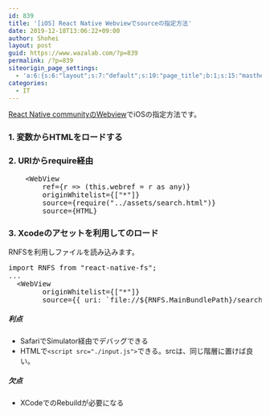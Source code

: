 ```yaml
---
id: 839
title: '[iOS] React Native Webviewでsourceの指定方法'
date: 2019-12-18T13:06:22+09:00
author: Shohei
layout: post
guid: https://www.wazalab.com/?p=839
permalink: /?p=839
siteorigin_page_settings:
  - 'a:6:{s:6:"layout";s:7:"default";s:10:"page_title";b:1;s:15:"masthead_margin";b:1;s:13:"footer_margin";b:1;s:16:"display_masthead";b:1;s:22:"display_footer_widgets";b:1;}'
categories:
  - IT
---
```

[React Native communityのWebview](https://github.com/react-native-community/react-native-webview)でiOSの指定方法です。

### 1. 変数からHTMLをロードする
### 2. URIからrequire経由

 
<pre class="lang:default decode:true " >    &lt;WebView
        ref={r =&gt; (this.webref = r as any)}
        originWhitelist={["*"]}
        source={require("../assets/search.html")}
        source={HTML}</pre> 


### 3. Xcodeのアセットを利用してのロード

RNFSを利用しファイルを読み込みます。
<pre class="decode:true">import RNFS from "react-native-fs";
... 
  &lt;WebView
        originWhitelist={["*"]}
        source={{ uri: `file://${RNFS.MainBundlePath}/search.html` }}
</pre>

##### 利点
 * SafariでSimulator経由でデバッグできる
 * HTMLで`<script src="./input.js">`できる。srcは、同じ階層に置けば良い。
##### 欠点
 * XCodeでのRebuildが必要になる 